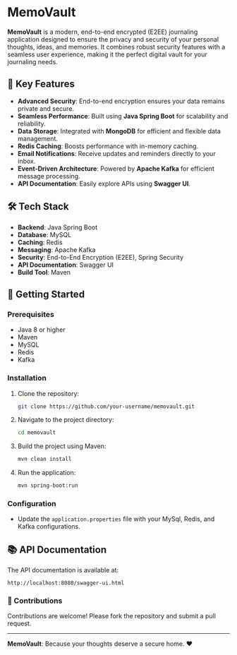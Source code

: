 # MemoVault

**MemoVault** is a modern, end-to-end encrypted (E2EE) journaling application designed to ensure the privacy and security of your personal thoughts, ideas, and memories. It combines robust security features with a seamless user experience, making it the perfect digital vault for your journaling needs.

## 🔑 Key Features

- **Advanced Security**: End-to-end encryption ensures your data remains private and secure.
- **Seamless Performance**: Built using **Java Spring Boot** for scalability and reliability.
- **Data Storage**: Integrated with **MongoDB** for efficient and flexible data management.
- **Redis Caching**: Boosts performance with in-memory caching.
- **Email Notifications**: Receive updates and reminders directly to your inbox.
- **Event-Driven Architecture**: Powered by **Apache Kafka** for efficient message processing.
- **API Documentation**: Easily explore APIs using **Swagger UI**.

## 🛠️ Tech Stack

- **Backend**: Java Spring Boot
- **Database**: MySQL
- **Caching**: Redis
- **Messaging**: Apache Kafka
- **Security**: End-to-End Encryption (E2EE), Spring Security
- **API Documentation**: Swagger UI
- **Build Tool**: Maven

## 🚀 Getting Started

### Prerequisites

- Java 8 or higher
- Maven
- MySQL
- Redis
- Kafka

### Installation

1. Clone the repository:
   ```bash
   git clone https://github.com/your-username/memovault.git
   ```
2. Navigate to the project directory:
   ```bash
   cd memovault
   ```
3. Build the project using Maven:
   ```bash
   mvn clean install
   ```
4. Run the application:
   ```bash
   mvn spring-boot:run
   ```

### Configuration

- Update the `application.properties` file with your MySql, Redis, and Kafka configurations.

## 📚 API Documentation

The API documentation is available at:
```
http://localhost:8080/swagger-ui.html
```

### 🌟 Contributions

Contributions are welcome! Please fork the repository and submit a pull request.

---

**MemoVault**: Because your thoughts deserve a secure home. ❤️
